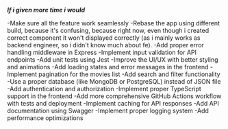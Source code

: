 ***If i given more time i would***

-Make sure all the feature work seamlessly
-Rebase the app using different build, because it's confusing, because right now, even though i created correct component it won't displayed correctly (as i mainly works as backend engineer, so i didn't know much about fe).
-Add proper error handling middleware in Express
-Implement input validation for API endpoints
-Add unit tests using Jest
-Improve the UI/UX with better styling and animations
-Add loading states and error messages in the frontend
-Implement pagination for the movies list
-Add search and filter functionality
-Use a proper database (like MongoDB or PostgreSQL) instead of JSON file
-Add authentication and authorization
-Implement proper TypeScript support in the frontend
-Add more comprehensive GitHub Actions workflow with tests and deployment
-Implement caching for API responses
-Add API documentation using Swagger
-Implement proper logging system
-Add performance optimizations
